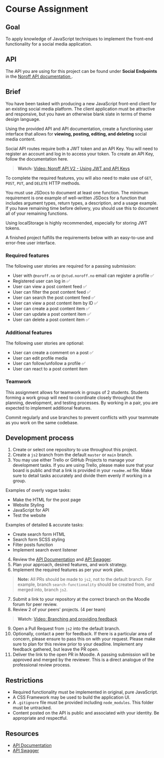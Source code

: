 # Course Assignment

## Goal

To apply knowledge of JavaScript techniques to implement the front-end functionality for a social media application.

## API

The API you are using for this project can be found under **Social Endpoints** in the [Noroff API documentation ](https://docs.noroff.dev/docs/v2).

## Brief

You have been tasked with producing a new JavaScript front-end client for an existing social media platform. The client application must be attractive and responsive, but you have an otherwise blank slate in terms of theme design language.

Using the provided API and API documentation, create a functioning user interface that allows for **viewing, posting, editing, and deleting** social media content.

Social API routes require both a JWT token and an API Key. You will need to register an account and log in to access your token. To create an API Key, follow the documentation here.


 > **Watch:** [Video: Noroff API V2 - Using JWT and API Keys](https://noroff.sharepoint.com/:v:/s/FEDOnline/Eb5cNCrb7JRKkrTFrdwinQoB5ZEUL6DgiLUhxNxVS2n3OA?e=gbpIuc&nav=eyJyZWZlcnJhbEluZm8iOnsicmVmZXJyYWxBcHAiOiJTdHJlYW1XZWJBcHAiLCJyZWZlcnJhbFZpZXciOiJTaGFyZURpYWxvZy1MaW5rIiwicmVmZXJyYWxBcHBQbGF0Zm9ybSI6IldlYiIsInJlZmVycmFsTW9kZSI6InZpZXcifX0%3D)

To complete the required features, you will also need to make use of 
`GET`, `POST`, `PUT`, and `DELETE` HTTP methods.

You must use JSDocs to document at least one function. The minimum requirement is one example of well-written JSDocs for a function that includes argument types, return types, a description, and a usage example. If you have remaining time before delivery, you should use this to document all of your remaining functions.

Using localStorage is highly recommended, especially for storing JWT tokens.

A finished project fulfills the requirements below with an easy-to-use and error-free user interface.

### Required features

The following user stories are required for a passing submission:

- User with `@noroff.no` or `@stud.noroff.no` email can register a profile ✅
- Registered user can log in ✅
- User can view a post content feed ✅
- User can filter the post content feed ✅
- User can search the post content feed ✅
- User can view a post content item by ID ✅
- User can create a post content item ✅
- User can update a post content item ✅
- User can delete a post content item ✅

### Additional features

The following user stories are optional:

- User can create a comment on a post ✅
- User can edit profile media
- User can follow/unfollow a profile ✅
- User can react to a post content item

### Teamwork

This assignment allows for teamwork in groups of 2 students. Students forming a work group will need to coordinate closely throughout the planning, development, and testing processes. By working in a pair, you are expected to implement additional features.

Commit regularly and use branches to prevent conflicts with your teammate as you work on the same codebase.

## Development process

1. Create or select one repository to use throughout this project.
2. Create a `js2` branch from the default `master` or `main` branch.
3. You may use either Trello or GitHub Projects to manage your development tasks. If you are using Trello, please make sure that your board is public and that a link is provided in your `readme.md` file. Make sure to detail tasks accurately and divide them evenly if working in a group.

Examples of overly vague tasks:

- Make the HTML for the post page
- Website Styling
- JavaScript for API
- Test the website

Examples of detailed & accurate tasks:

- Create search form HTML
- Search form SCSS styling
- Filter posts function
- Implement search event listener

4. Review the [API Documentation](https://docs.noroff.dev/docs/v2/social/posts) and [API Swagger](https://v2.api.noroff.dev/docs).
5. Plan your approach, desired features, and work strategy.
6. Implement the required features as per your work plan.

> **Note:** All PRs should be made to `js2`, not to the default branch. For example, branch `search-functionality` should be created from, and merged into, branch `js2`.

7. Submit a link to your repository at the correct branch on the Moodle forum for peer review.
8. Review 2 of your peers' projects. (4 per team)

> **Watch:** [Video: Branching and providing feedback](https://vimeo.com/725676411/fabede2ebb)

9. Open a Pull Request from `js2` into the default branch.
10. Optionally, contact a peer for feedback. If there is a particular area of concern, please ensure to pass this on with your request. Please make sure to plan for this review prior to your deadline. Implement any feedback gathered, but leave the PR open.
11. Deliver the link to the open PR in Moodle. A passing submission will be approved and merged by the reviewer. This is a direct analogue of the professional review process.

## Restrictions

- Required functionality must be implemented in original, pure JavaScript.
- A CSS Framework may be used to build the application UI.
- A `.gitignore` file must be provided including `node_modules`. This folder must be untracked.
- Content posted on the API is public and associated with your identity. Be appropriate and respectful.

## Resources

- [API Documentation](https://docs.noroff.dev/docs/v2/social/posts)
- [API Swagger](https://v2.api.noroff.dev/docs)

